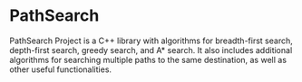 # PathSearch
PathSearch Project is a C++ library with algorithms for breadth-first search, depth-first search, greedy search, and A* search. It also includes additional algorithms for searching multiple paths to the same destination, as well as other useful functionalities.
